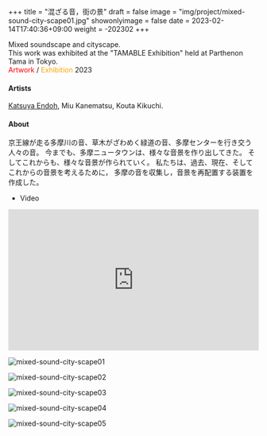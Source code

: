 +++
title = "混ざる音，街の景"
draft = false
image = "img/project/mixed-sound-city-scape01.jpg"
showonlyimage = false
date = 2023-02-14T17:40:36+09:00
weight = -202302
+++

Mixed soundscape and cityscape.  
This work was exhibited at the "TAMABLE Exhibition" held at Parthenon Tama in Tokyo.  
<span style="color: red; ">Artwork</span> / <span style="color : orange">Exhibition</span> 2023
<!--more-->

#### Artists
[Katsuya Endoh](https://enkatsu.org/ja/biography/), Miu Kanematsu, Kouta Kikuchi. 

#### About
京王線が走る多摩川の音、草木がざわめく緑道の音、多摩センターを行き交う人々の音。
今までも、多摩ニュータウンは、様々な音景を作り出してきた。
そしてこれからも、様々な音景が作られていく。
私たちは、過去、現在、そしてこれからの音景を考えるために，
多摩の音を収集し，音景を再配置する装置を作成した。

- Video
<div style="padding:56.25% 0 0 0;position:relative;"><iframe src="https://player.vimeo.com/video/805455465?h=f5f3a0aa8e&amp;badge=0&amp;autopause=0&amp;player_id=0&amp;app_id=58479" frameborder="0" allow="autoplay; fullscreen; picture-in-picture" allowfullscreen style="position:absolute;top:0;left:0;width:100%;height:100%;" title="Code to Frame"></iframe></div><script src="https://player.vimeo.com/api/player.js"></script>
<p></p>

![mixed-sound-city-scape01](../../img/project/mixed-sound-city-scape01.jpg)

![mixed-sound-city-scape02](../../img/project/mixed-sound-city-scape02.jpg)

![mixed-sound-city-scape03](../../img/project/mixed-sound-city-scape03.jpg)

![mixed-sound-city-scape04](../../img/project/mixed-sound-city-scape04.jpg)

![mixed-sound-city-scape05](../../img/project/mixed-sound-city-scape05.JPG)